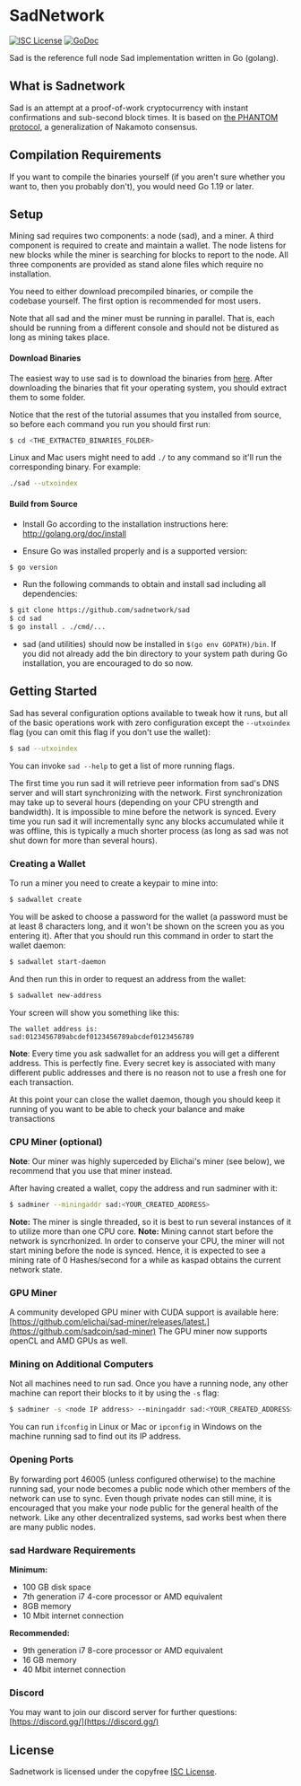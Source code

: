 
SadNetwork
====

[![ISC License](http://img.shields.io/badge/license-ISC-blue.svg)](https://choosealicense.com/licenses/isc/)
[![GoDoc](https://img.shields.io/badge/godoc-reference-blue.svg)](http://godoc.org/github.com/sadnetwork/sad)

Sad is the reference full node Sad implementation written in Go (golang).

## What is Sadnetwork

Sad is an attempt at a proof-of-work cryptocurrency with instant confirmations and sub-second block times. It is based on [the PHANTOM protocol](https://eprint.iacr.org/2018/104.pdf), a generalization of Nakamoto consensus.

## Compilation Requirements

If you want to compile the binaries yourself (if you aren't sure whether you want to, then you probably don't), you would need Go 1.19 or later.

## Setup

Mining sad requires two components: a node (sad), and a miner. A third component is required to create and maintain a wallet. The node listens for new blocks while the miner is searching for blocks to report to the node. All three components are provided as stand alone files which require no installation. 

You need to either download precompiled binaries, or compile the codebase yourself. The first option is recommended for most users.

Note that all sad and the miner must be running in parallel. That is, each should be running from a different console and should not be distured as long as mining takes place.

#### Download Binaries

The easiest way to use sad is to download the binaries from [here](https://github.com/sadnetwork/sad/releases/latest). After downloading the binaries that fit your operating system, you should extract them to some folder.

Notice that the rest of the tutorial assumes that you installed from source, so before each command you run you should first run: 
```bash
$ cd <THE_EXTRACTED_BINARIES_FOLDER>
```

Linux and Mac users might need to add `./` to any command so it'll run the corresponding binary. For example:
```bash
./sad --utxoindex
```

#### Build from Source

- Install Go according to the installation instructions here:
  http://golang.org/doc/install

- Ensure Go was installed properly and is a supported version:

```bash
$ go version
```

- Run the following commands to obtain and install sad including all dependencies:

```bash
$ git clone https://github.com/sadnetwork/sad
$ cd sad
$ go install . ./cmd/...
```

- sad (and utilities) should now be installed in `$(go env GOPATH)/bin`. If you did
  not already add the bin directory to your system path during Go installation,
  you are encouraged to do so now.

## Getting Started

Sad has several configuration options available to tweak how it runs, but all
of the basic operations work with zero configuration except the `--utxoindex` flag (you can omit this flag if you don't use the wallet):

```bash
$ sad --utxoindex
```

You can invoke ```sad --help``` to get a list of more running flags.

The first time you run sad it will retrieve peer information from sad's DNS server and will start synchronizing with the network. First synchronization may take up to several hours (depending on your CPU strength and bandwidth). It is impossible to mine before the network is synced. Every time you run sad it will incrementally sync any blocks accumulated while it was offline, this is typically a much shorter process (as long as sad was not shut down for more than several hours).

### Creating a Wallet

To run a miner you need to create a keypair to mine into:
```bash
$ sadwallet create
```

You will be asked to choose a password for the wallet (a password must be at least 8 characters long, and it won't be shown on the screen you as you entering it). After that you should run this command in order to start the wallet daemon:
```bash
$ sadwallet start-daemon
```

And then run this in order to request an address from the wallet:
```bash
$ sadwallet new-address
```

Your screen will show you something like this:
```
The wallet address is:
sad:0123456789abcdef0123456789abcdef0123456789
```

**Note**: Every time you ask sadwallet for an address you will get a different address. This is perfectly fine. Every secret key is associated with many different public addresses and there is no reason not to use a fresh one for each transaction.

At this point your can close the wallet daemon, though you should keep it running of you want to be able to check your balance and make transactions

### CPU Miner (optional)

**Note**: Our miner was highly superceded by Elichai's miner (see below), we recommend that you use that miner instead.

After having created a wallet, copy the address and run sadminer with it:
```bash
$ sadminer --miningaddr sad:<YOUR_CREATED_ADDRESS>
```

**Note:** The miner is single threaded, so it is best to run several instances of it to utilize more than one CPU core.
**Note:** Mining cannot start before the network is syncrhonized. In order to conserve your CPU, the miner will not start mining before the node is synced. Hence, it is expected to see a mining rate of 0 Hashes/second for a while as kaspad obtains the current network state.

### GPU Miner

A community developed GPU miner with CUDA support is available here: [https://github.com/elichai/sad-miner/releases/latest.](https://github.com/sadcoin/sad-miner)
The GPU miner now supports openCL and AMD GPUs as well.

### Mining on Additional Computers
Not all machines need to run sad. Once you have a running node, any other machine can report their blocks to it by using the ```-s``` flag:

```bash
$ sadminer -s <node IP address> --miningaddr sad:<YOUR_CREATED_ADDRESS>
```

You can run ```ifconfig``` in Linux or Mac or ```ipconfig``` in Windows on the machine running sad to find out its IP address.

### Opening Ports

By forwarding port 46005 (unless configured otherwise) to the machine running sad, your node becomes a public node which other members of the network can use to sync. Even though private nodes can still mine, it is encouraged that you make your node public for the general health of the network. Like any other decentralized systems, sad works best when there are many public nodes.

### sad Hardware Requirements

**Minimum:**
- 100 GB disk space
- 7th generation i7 4-core processor or AMD equivalent
- 8GB memory
- 10 Mbit internet connection

**Recommended:**
- 9th generation i7 8-core processor or AMD equivalent
- 16 GB memory
- 40 Mbit internet connection

### Discord

You may want to join our discord server for further questions: [https://discord.gg/](https://discord.gg/)


## License

Sadnetwork is licensed under the copyfree [ISC License](https://choosealicense.com/licenses/isc/).
